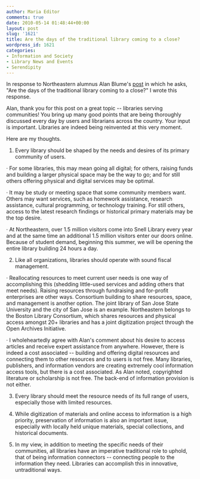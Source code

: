 ```yaml
---
author: Maria Editor
comments: true
date: 2010-05-14 01:48:44+00:00
layout: post
slug: '1621'
title: Are the days of the traditional library coming to a close?
wordpress_id: 1621
categories:
- Information and Society
- Library News and Events
- Serendipity
---
```


In response to Northeastern alumnus Alan Blume's [post](http://alanblume.wordpress.com) in which he asks, "Are the days of the traditional library coming to a close?" I wrote this response.

Alan, thank you for this post on a great topic -- libraries serving communities! You bring up many good points that are being thoroughly discussed every day by users and librarians across the country. Your input is important. Libraries are indeed being reinvented at this very moment.

Here are my thoughts.

1. Every library should be shaped by the needs and desires of its primary community of users.

· For some libraries, this may mean going all digital; for others, raising funds and building a larger physical space may be the way to go; and for still others offering physical and digital services may be optimal.

· It may be study or meeting space that some community members want. Others may want services, such as homework assistance, research assistance, cultural programming, or technology training. For still others, access to the latest research findings or historical primary materials may be the top desire.

· At Northeastern, over 1.5 million visitors come into Snell Library every year and at the same time an additional 1.5 million visitors enter our doors online. Because of student demand, beginning this summer, we will be opening the entire library building 24 hours a day.

2. Like all organizations, libraries should operate with sound fiscal management.

· Reallocating resources to meet current user needs is one way of accomplishing this (shedding little-used services and adding others that meet needs). Raising resources through fundraising and for-profit enterprises are other ways. Consortium building to share resources, space, and management is another option. The joint library of San Jose State University and the city of San Jose is an example. Northeastern belongs to the Boston Library Consortium, which shares resources and physical access amongst 20+ libraries and has a joint digitization project through the Open Archives Initiative.

· I wholeheartedly agree with Alan's comment about his desire to access articles and receive expert assistance from anywhere. However, there is indeed a cost associated -- building and offering digital resources and connecting them to other resources and to users is not free. Many libraries, publishers, and information vendors are creating extremely cool information access tools, but there is a cost associated. As Alan noted, copyrighted literature or scholarship is not free. The back-end of information provision is not either.

3. Every library should meet the resource needs of its full range of users, especially those with limited resources.

4. While digitization of materials and online access to information is a high priority, preservation of information is also an important issue, especially with locally held unique materials, special collections, and historical documents.

5. In my view, in addition to meeting the specific needs of their communities, all libraries have an imperative traditional role to uphold, that of being information connectors -- connecting people to the information they need. Libraries can accomplish this in innovative, untraditional ways.[](http://www.lib.neu.edu/snippets/)
